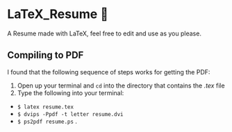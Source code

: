 # LaTeX_Resume :pushpin:
A Resume made with LaTeX, feel free to edit and use as you please.

## Compiling to PDF
I found that the following sequence of steps works for getting the PDF:
  1. Open up your terminal and `cd` into the directory that contains the *.tex* file
  2. Type the following into your terminal:
  - `$ latex resume.tex`
  - `$ dvips -Ppdf -t letter resume.dvi`
  - `$ ps2pdf resume.ps`
.

